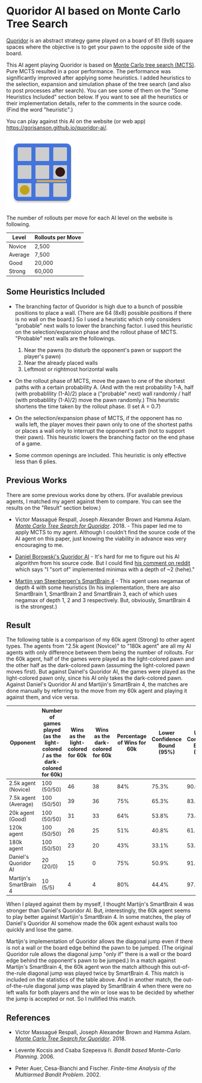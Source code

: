 # Quoridor AI based on Monte Carlo Tree Search

[Quoridor](https://en.wikipedia.org/wiki/Quoridor) is an abstract strategy game played on a board of 81 (9x9) square spaces where the objective is to get your pawn to the opposite side of the board.

This AI agent playing Quoridor is based on [Monte Carlo tree search (MCTS)](https://en.wikipedia.org/wiki/Monte_Carlo_tree_search). Pure MCTS resulted in a poor performance. The performance was significantly improved after applying some heuristics. I added heuristics to the selection, expansion and simulation phase of the tree search (and also to post processes after search). You can see some of them on the "Some Heuristics Included" section below. If you want to see all the heuristics or their implementation details, refer to the comments in the source code. (Find the word "heuristic".)

You can play against this AI on the website (or web app) https://gorisanson.github.io/quoridor-ai/.

[![Play-Quoridor-against-AI-logo](./src/meta/icons_192.png "Play Quoridor againt AI")](https://gorisanson.github.io/quoridor-ai/)

The number of rollouts per move for each AI level on the website is following.

| Level   | Rollouts per Move |
| -----   | ---- |
| Novice  | 2,500 |
| Average | 7,500 |
| Good    | 20,000 |
| Strong  | 60,000 |

## Some Heuristics Included
* The branching factor of Quoridor is high due to a bunch of possible positions to place a wall. (There are 64 (8x8) possible positions if there is no wall on the board.) So I used a heuristic which only considers "probable" next walls to lower the branching factor. I used this heuristic on the selection/expansion phase and the rollout phase of MCTS. "Probable" next walls are the followings.
    
    1. Near the pawns (to disturb the opponent's pawn or support the player's pawn)
    1. Near the already placed walls
    1. Leftmost or rightmost horizontal walls

* On the rollout phase of MCTS, move the pawn to one of the shortest paths with a certain probability A. (And with the rest probability 1-A, half (with probablility (1-A)/2) place a ("probable" next) wall randomly / half (with probablility (1-A)/2) move the pawn randomly.) This heuristic shortens the time taken by the rollout phase. (I set A = 0.7)

* On the selection/expansion phase of MCTS, if the opponent has no walls left, the player moves their pawn only to one of the shortest paths or places a wall only to interrupt the opponent's path (not to support their pawn). This heuristic lowers the branching factor on the end phase of a game.

* Some common openings are included. This heuristic is only effective less than 6 plies.  


## Previous Works

There are some previous works done by others.
(For available previous agents, I matched my agent against them to compare. You can see the results on the "Result" section below.)

* Victor Massagué Respall, Joseph Alexander Brown and Hamma Aslam. *[Monte Carlo Tree Search for Quoridor](https://www.researchgate.net/publication/327679826_Monte_Carlo_Tree_Search_for_Quoridor)*. 2018. - This paper led me to apply MCTS to my agent. Although I couldn't find the source code of the AI agent on this paper, just knowing the viability in advance was very encouraging to me.

* [Daniel Borowski's Quoridor AI](https://danielborowski.github.io/site/quoridor-ai/display.html) - It's hard for me to figure out his AI algorithm from his source code. But I could find [his comment on reddit](https://www.reddit.com/r/learnprogramming/comments/461woc/cminimax_implementation_for_quoridor/d01yo1m?utm_source=share&utm_medium=web2x) which says "I "sort of" implemented minimax with a depth of ~2 (hehe)."

* [Martijn van Steenbergen's SmartBrain 4](https://github.com/MedeaMelana/quoridorai) - This agent uses negamax of depth 4 with some heuristics (In his implementation, there are also SmartBrain 1, SmartBrain 2 and SmartBrain 3, each of which uses negamax of depth 1, 2 and 3 respectively. But, obviously, SmartBrain 4 is the strongest.)

## Result
The following table is a comparison of my 60k agent (Strong) to other agent types. The agents from "2.5k agent (Novice)" to "180k agent" are all my AI agents with only difference between them being the number of rollouts. For the 60k agent, half of the games were played as the light-colored pawn and the other half as the dark-colored pawn (assuming the light-colored pawn moves first). But against Dainel's Quoridor AI, the games were played as the light-colored pawn only, since his AI only takes the dark-colored pawn. Against Daniel's Quoridor AI and Martijin's SmartBrain 4, the matches are done manually by referring to the move from my 60k agent and playing it against them, and vice versa.

| Opponent | Number of games played (as the light-colored / as the dark-colored for 60k) | Wins as the light-colored for 60k | Wins as the dark-colored for 60k | Percentage of Wins for 60k | Lower Confidence Bound (95%) | Upper Confidence Bound (95%)
| -------------------- | ----- | ---- | ---- | --- | --- | --- |
| 2.5k agent (Novice)  | 100 (50/50) | 46 | 38 | 84% | 75.3% | 90.6% |
| 7.5k agent (Average) | 100 (50/50) | 39 | 36 | 75% | 65.3% | 83.1% |
| 20k agent (Good)     | 100 (50/50) | 31 | 33 | 64% | 53.8% | 73.4% |
| 120k agent           | 100 (50/50) | 26 | 25 | 51% | 40.8% | 61.1% |
| 180k agent           | 100 (50/50) | 23 | 20 | 43% | 33.1% | 53.3% |
| Daniel's Quoridor AI | 20 (20/0) | 15 | 0 | 75% | 50.9% | 91.3% | 
| Martijn's SmartBrain 4 | 10 (5/5) | 4 | 4 | 80% | 44.4% | 97.5% |

When I played against them by myself, I thought Martijn's SmartBrain 4 was stronger than Daniel's Quoridor AI. But, interestingly, the 60k agent seems to play better against Martijin's SmartBrain 4. In some matches, the play of Daniel's Quoridor AI somehow made the 60k agent exhaust walls too quickly and lose the game.

Martijn's implementation of Quoridor allows the diagonal jump even if there is not a wall or the board edge behind the pawn to be jumped. (The original Quoridor rule allows the diagonal jump "only if" there is a wall or the board edge behind the opponent's pawn to be jumped.) In a match against Martijn's SmartBrain 4, the 60k agent won the match although this out-of-the-rule diagonal jump was played twice by SmartBrain 4. This match is included on the statistics of the table above. And in another match, the out-of-the-rule diagonal jump was played by SmartBrain 4 when there were no left walls for both players and the win or lose was to be decided by whether the jump is accepted or not. So I nullified this match.


## References

* Victor Massagué Respall, Joseph Alexander Brown and Hamma Aslam. *[Monte Carlo Tree Search for Quoridor](https://www.researchgate.net/publication/327679826_Monte_Carlo_Tree_Search_for_Quoridor)*. 2018.

* Levente Kocsis and Csaba Szepesva ́ri. *Bandit based Monte-Carlo Planning*. 2006.

* Peter Auer, Cesa-Bianchi and Fischer. *Finite-time Analysis of the Multiarmed Bandit Problem*. 2002.


